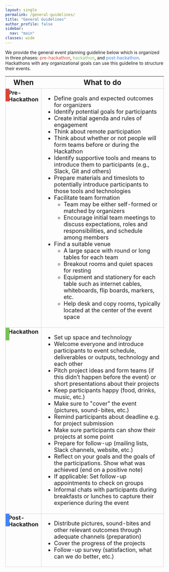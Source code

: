 ```yaml
---
layout: single
permalink: /general-guidelines/
title: "General Guidelines"
author_profile: false
sidebar:
  nav: "main"
classes: wide
---
```

<style>
    td {
        font-size: 18px;
        border-right: thin solid #d3d3d3;
    }
    tr {
        border: thin solid #d3d3d3;
        /*border-bottom: thin solid #d3d3d3;*/
    }
    .ver-line {
    position: absolute;
    display: inline-block;
    height: 40px;
    width: 12px;
    left: 0;
    top:0
    }
    .ver-cell.ver-has-bar {
        position:relative
    }
    .ver-color-1 {
        background: #4285F4;
    }
    .ver-color-2 {
        background: #3b99a7;
    }
    .ver-color-3 {
        background: #78C257;
    }
        .ver-color-4 {
        background:#F4B400;
    }
    .ver-color-5 {
        background:#DB4437;
    }
</style>
<p>We provide the general event planning guideline below which is organized in three phases: <span style="color: #DB4437">pre-hackathon</span>, <span style="color: #78C257;">hackathon</span>, and <span style="color: #4285F4;">post-hackathon</span>. Hackathons with any organizational goals can use this guideline to structure their events.</p>

<div>
<table style="width: 100%;">
  <tr>
    <th style="font-size:1.4em; width:20%"><strong>When</strong></th>
    <th style="font-size:1.4em; width:80%"><strong>What to do</strong></th>
  </tr>
  <tr>
    <td class="ver-cell ver-has-bar" style="width: 20%; vertical-align: top;">
        <span class="ver-line ver-color-5"></span>
        <span><strong>Pre-Hackathon</strong></span>
    </td>
    <td style="width: 80%;">
      <ul>
        <li>Define goals and expected outcomes for organizers</li>
        <li>Identify potential goals for participants</li>
        <li>Create initial agenda and rules of engagement</li>
        <li>Think about remote participation</li>
        <li>Think about whether or not people will form teams before or during the Hackathon</li>
        <li>Identify supportive tools and means to introduce them to participants (e.g., Slack, Git and others)</li>
        <li>Prepare materials and timeslots to potentially introduce participants to those tools and technologies</li>
        <li>Facilitate team formation
          <ul>
            <li>Team may be either self-formed or matched by organizers</li>
            <li>Encourage initial team meetings to discuss expectations, roles and responsibilities, and schedule among members</li>
          </ul>
        </li>
        <li>Find a suitable venue
          <ul>
            <li>A large space with round or long tables for each team</li>
            <li>Breakout rooms and quiet spaces for resting</li>
            <li>Equipment and stationery for each table such as internet cables, whiteboards, flip boards, markers, etc.</li>
            <li>Help desk and copy rooms, typically located at the center of the event space</li>
          </ul>
        </li>
      </ul>
    </td>
  </tr>
  <tr>
    <td class="ver-cell ver-has-bar" style="width: 20%; vertical-align: top;">
        <span class="ver-line ver-color-3"></span>
        <strong>Hackathon</strong>
    </td>
    <td style="width: 80%;">
      <ul>
        <li>Set up space and technology</li>
        <li>Welcome everyone and introduce participants to event schedule, deliverables or outputs, technology and each other</li>
        <li>Pitch project ideas and form teams (if this didn’t happen before the event) or short presentations about their projects</li>
        <li>Keep participants happy (food, drinks, music, etc.)</li>
        <li>Make sure to "cover" the event (pictures, sound-bites, etc.)</li>
        <li>Remind participants about deadline e.g. for project submission</li>
        <li>Make sure participants can show their projects at some point</li>
        <li>Prepare for follow-up (mailing lists, Slack channels, website, etc.)</li>
        <li>Reflect on your goals and the goals of the participations. Show what was achieved (end on a positive note)</li>
        <li>If applicable: Set follow-up appointments to check on groups</li>
        <li>Informal chats with participants during breakfasts or lunches to capture their experience during the event</li>
      </ul>
    </td>
  </tr>
  <tr>
    <td class="ver-cell ver-has-bar" style="width: 20%; vertical-align: top;">
        <span class="ver-line ver-color-1"></span>
        <strong>Post-Hackathon</strong>
    </td>
    <td style="width: 80%;">
      <ul>
        <li>Distribute pictures, sound-bites and other relevant outcomes through adequate channels (preparation)</li>
        <li>Cover the progress of the projects</li>
        <li>Follow-up survey (satisfaction, what can we do better, etc.)</li>
      </ul>
    </td>
  </tr>
</table>
</div>
